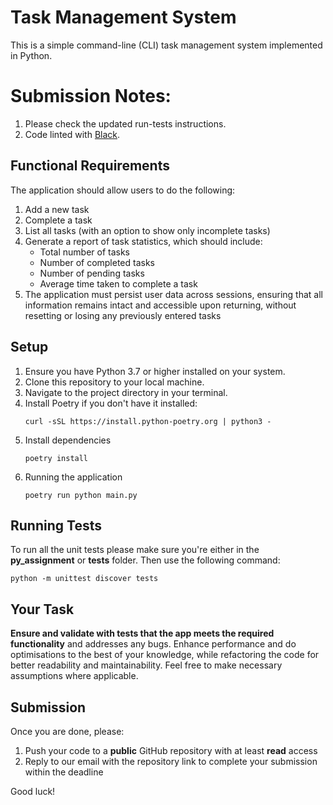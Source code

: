 # Task Management System

This is a simple command-line (CLI) task management system implemented in Python.

# **Submission Notes**:
1. Please check the updated run-tests instructions.
2. Code linted with [Black](https://black.vercel.app/).

## Functional Requirements

The application should allow users to do the following:

1. Add a new task
2. Complete a task
3. List all tasks (with an option to show only incomplete tasks)
4. Generate a report of task statistics, which should include:
   - Total number of tasks
   - Number of completed tasks
   - Number of pending tasks
   - Average time taken to complete a task
5. The application must persist user data across sessions, ensuring that all information remains intact and accessible upon returning, without resetting or losing any previously entered tasks

## Setup

1. Ensure you have Python 3.7 or higher installed on your system.
2. Clone this repository to your local machine.
3. Navigate to the project directory in your terminal.
4. Install Poetry if you don't have it installed:
    ```
    curl -sSL https://install.python-poetry.org | python3 -
    ```
5. Install dependencies
    ```
    poetry install
    ```
6.  Running the application
    ```
    poetry run python main.py
    ```

## Running Tests

To run all the unit tests please make sure you're either in the **py_assignment** or **tests** folder. Then use the following command:

```
python -m unittest discover tests
```

## Your Task

**Ensure and validate with tests that the app meets the required functionality** and addresses any bugs. Enhance performance and do optimisations to the best of your knowledge, while refactoring the code for better readability and maintainability. Feel free to make necessary assumptions where applicable.

## Submission

Once you are done, please:

1. Push your code to a **public** GitHub repository with at least **read** access
2. Reply to our email with the repository link to complete your submission within the deadline

Good luck!
